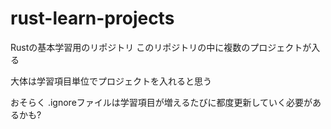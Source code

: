 # rust-learn-projects


Rustの基本学習用のリポジトリ
このリポジトリの中に複数のプロジェクトが入る

大体は学習項目単位でプロジェクトを入れると思う

おそらく .ignoreファイルは学習項目が増えるたびに都度更新していく必要があるかも?
